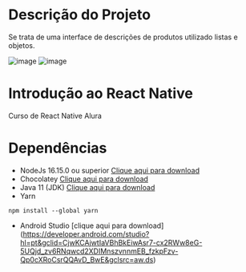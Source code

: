 # Descrição do Projeto
Se trata de uma interface de descrições de produtos utilizado listas e objetos.

![image](https://user-images.githubusercontent.com/66559540/174301002-44423b36-28f4-42d2-a82d-a51055e01199.png)  ![image](https://user-images.githubusercontent.com/66559540/174301166-e8fa5fe2-73c2-438a-bb81-d4c852d34376.png)



# Introdução ao React Native
Curso de React Native Alura

# Dependências
 + NodeJs 16.15.0 ou superior [Clique aqui para download](https://nodejs.org/en/) 
 + Chocolatey [Clique aqui para download](https://chocolatey.org/)
 + Java 11 (JDK) [Clique aqui para download](https://www.oracle.com/br/java/technologies/javase/jdk11-archive-downloads.html)
 + Yarn 
 ```
 npm install --global yarn
 ```

 + Android Studio [clique aqui para download] (https://developer.android.com/studio?hl=pt&gclid=CjwKCAjwtIaVBhBkEiwAsr7-cx2RWw8eG-5UQjd_zv6RNqwcd2XDIMnszvnnmEB_fzkpFzv-Qp0cXRoCsrQQAvD_BwE&gclsrc=aw.ds)
 




